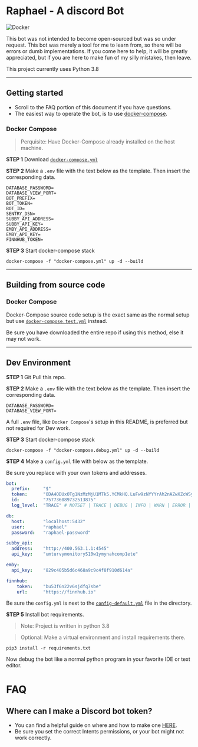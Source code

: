 # Raphael - A discord Bot

![Docker](https://github.com/SuperstalkerX/Raphael-Bot/workflows/Docker/badge.svg?branch=main)

This bot was not intended to become open-sourced but was so under request. This bot was merely a tool for me to learn from, so there will be errors or dumb implementations. If you come here to help, it will be greatly appreciated, but if you are here to make fun of my silly mistakes, then leave.

This project currently uses Python 3.8

---

## Getting started

* Scroll to the FAQ portion of this document if you have questions.
* The easiest way to operate the bot, is to use [docker-compose](https://docs.docker.com/compose/reference/up/).

### Docker Compose

> Perquisite: Have Docker-Compose already installed on the host machine.

**STEP 1** 
Download [`docker-compose.yml`](https://github.com/SuperstalkerX/Raphael-Bot/blob/main/docker-compose.yml)

**STEP 2**
Make a `.env` file with the text below as the template. Then insert the corresponding data.

``` ENV
DATABASE_PASSWORD=
DATABASE_VIEW_PORT=
BOT_PREFIX=
BOT_TOKEN=
BOT_ID=
SENTRY_DSN=
SUBBY_API_ADDRESS=
SUBBY_API_KEY=
EMBY_API_ADDRESS=
EMBY_API_KEY=
FINNHUB_TOKEN=
```

**STEP 3**
Start docker-compose stack
```SHELL
docker-compose -f "docker-compose.yml" up -d --build
```

---

## Building from source code

### Docker Compose

Docker-Compose source code setup is the exact same as the normal setup but use 
[`docker-compose.test.yml`](https://github.com/SuperstalkerX/Raphael-Bot/blob/main/docker-compose.test.yml)
instead.

Be sure you have downloaded the entire repo if using this method, else it may not work.

---

## Dev Environment

**STEP 1**
Git Pull this repo.

**STEP 2**
Make a `.env` file with the text below as the template. Then insert the corresponding data.

``` ENV
DATABASE_PASSWORD=
DATABASE_VIEW_PORT=
```
A full `.env` file, like `Docker Compose`'s setup in this README, is preferred but not required for Dev work.

**STEP 3**
Start docker-compose stack
```SHELL
docker-compose -f "docker-compose.debug.yml" up -d --build
```

**STEP 4**
Make a `config.yml` file with below as the template.

Be sure you replace with your own tokens and addresses.

```yaml
bot:
  prefix:     "$"
  token:      "ODA4ODUxOTg1NzMzMjU1MTk5.YCMkHQ.LuFw9zNYYYrAh2nAZwXZcWSy60A"
  id:         "757736089732513875"
  log_level:  "TRACE" # NOTSET | TRACE | DEBUG | INFO | WARN | ERROR | CRITICAL

db:
  host:       "localhost:5432"
  user:       "raphael"
  password:   "raphael-password"

subby_api:
  address:    "http://400.563.1.1:4545"
  api_key:    "umturvymonitoryS10w1ymynahcomp1ete"

emby:
  api_key:    "829c405b5d6c468a9c9c4f8f910d614a"

finnhub:
    token:    "bu53f6n22v6sjdfq7sbe"
    url:      "https://finnhub.io"

```

Be sure the `config.yml` is next to the 
[`config-default.yml`](https://github.com/SuperstalkerX/Raphael-Bot/blob/main/config-default.yml)
file in the directory.

**STEP 5**
Install bot requirements.

> Note: Project is written in python 3.8

> Optional: Make a virtual environment and install requirements there.
```SHELL
pip3 install -r requirements.txt
```
Now debug the bot like a normal python program in your favorite IDE or text editor.

# FAQ

## Where can I make a Discord bot token?

* You can find a helpful guide on where and how to make one [HERE](https://www.writebots.com/discord-bot-token/).
* Be sure you set the correct Intents permissions, or your bot might not work correctly.

